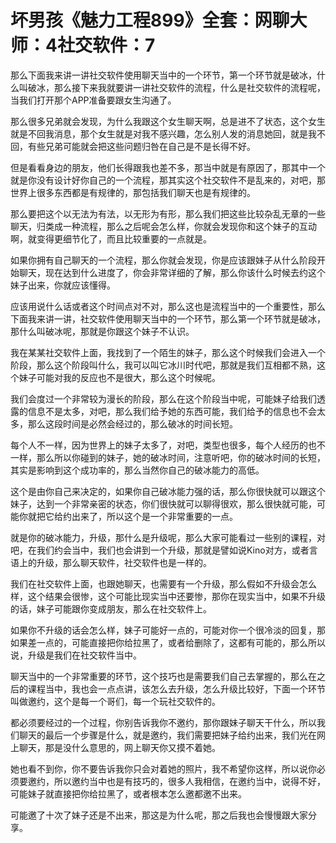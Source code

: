 # 坏男孩《魅力工程899》全套：网聊大师：4社交软件：7

那么下面我来讲一讲社交软件使用聊天当中的一个环节，第一个环节就是破冰，什么叫破冰，那么接下来我就要讲一讲社交软件的流程，什么是社交软件的流程呢，当我们打开那个APP准备要跟女生沟通了。

那么很多兄弟就会发现，为什么我跟这个女生聊天啊，总是进不了状态，这个女生就是不回我消息，那个女生就是对我不感兴趣，怎么别人发的消息她回，就是我不回，有些兄弟可能就会把这些问题归咎在自己是不是长得不好。

但是看看身边的朋友，他们长得跟我也差不多，那当中就是有原因了，那其中一个就是你没有设计好你自己的一个流程，那其实这个社交软件不是乱来的，对吧，那世界上很多东西都是有规律的，那包括我们聊天也是有规律的。

那么要把这个以无法为有法，以无形为有形，那么我们把这些比较杂乱无章的一些聊天，归类成一种流程，那么之后呢会怎么样，你就会发现你和这个妹子的互动啊，就变得更细节化了，而且比较重要的一点就是。

如果你拥有自己聊天的一个流程，那么你就会发现，你是应该跟妹子从什么阶段开始聊天，现在达到什么进度了，你会非常详细的了解，那么你该什么时候去约这个妹子出来，你就应该懂得。

应该用说什么话或者这个时间点对不对，那么这也是流程当中的一个重要性，那么下面我来讲一讲，社交软件使用聊天当中的一个环节，那么第一个环节就是破冰，那什么叫破冰呢，那就是你跟这个妹子不认识。

我在某某社交软件上面，我找到了一个陌生的妹子，那么这个时候我们会进入一个阶段，那么这个阶段叫什么，我可以叫它冰川时代吧，那就是我们互相都不熟，这个妹子可能对我的反应也不是很大，那么这个时候呢。

我们会度过一个非常较为漫长的阶段，那么在这个阶段当中呢，可能妹子给我们透露的信息不是太多，对吧，那么我们给予她的东西可能，我们给予的信息也不会太多，那么这段时间是必然会经过的，那么破冰的时间长短。

每个人不一样，因为世界上的妹子太多了，对吧，类型也很多，每个人经历的也不一样，那么所以你碰到的妹子，她的破冰时间，注意听吧，你的破冰时间的长短，其实是影响到这个成功率的，那么当然你自己的破冰能力的高低。

这个是由你自己来决定的，如果你自己破冰能力强的话，那么你很快就可以跟这个妹子，达到一个非常亲密的状态，你们很快就可以聊得很欢，那么很快就可能，可能你就把它给约出来了，所以这个是一个非常重要的一点。

就是你的破冰能力，升级，那什么是升级呢，那么大家可能看过一些别的课程，对吧，在我们约会当中，我们也会讲到一个升级，那就是譬如说Kino对方，或者言语上的升级，那么聊天软件，社交软件也是一样的。

我们在社交软件上面，也跟她聊天，也需要有一个升级，那么假如不升级会怎么样，这个结果会很惨，这个可能比现实当中还要惨，那你在现实当中，如果不升级的话，妹子可能跟你变成朋友，那么在社交软件上。

如果你不升级的话会怎么样，妹子可能好一点的，可能对你一个很冷淡的回复，那如果差一点的，可能直接把你给拉黑了，或者给删除了，这都有可能的，那么所以说，升级是我们在社交软件当中。

聊天当中的一个非常重要的环节，这个技巧也是需要我们自己去掌握的，那么在之后的课程当中，我也会一点点讲，该怎么去升级，怎么升级比较好，下面一个环节叫做邀约，这个是每一个哥们，每一个玩社交软件的。

都必须要经过的一个过程，你别告诉我你不邀约，那你跟妹子聊天干什么，所以我们聊天的最后一个步骤是什么，就是邀约，我们需要把妹子给约出来，我们光在网上聊天，那是没什么意思的，网上聊天你又摸不着她。

她也看不到你，你不要告诉我你只会对着她的照片，我不希望你这样，所以说你必须要邀约，所以邀约当中也是有技巧的，很多人我相信，在邀约当中，说得不好，可能妹子就直接把你给拉黑了，或者根本怎么邀都邀不出来。

可能邀了十次了妹子还是不出来，那这是为什么呢，那之后我也会慢慢跟大家分享。